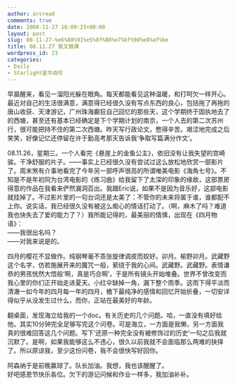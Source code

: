 ```yaml
---
author: arsread
comments: true
date: 2008-11-27 16:09:23+00:00
layout: post
slug: 08-11-27-%e6%88%91%e5%8f%88%e7%bf%98%e8%af%be
title: 08.11.27 我又翘课
wordpress_id: 23
categories:
- Daily
- Starlight星华自珍
---
```


早晨醒来，看见一溜阳光躲在眼角。每天都能看见这种温暖，和打呵欠一样开心。  
最近对自己的生活很满意，满意得已经很久没有写点东西的良心，包括拖了再拖的唐山收获、天津游记，广州珠海癫狂自己回忆的那些天，这个学期终于固执地去了的西塘，甚至还有基本已经确定是下个学期计划的南京，一个人去的第二次苏州行，很可能把持不住的第二次西塘。昨天写行政论文，憋得辛苦。艰涩地完成之后笑笑，好像记忆还停留在许于勤高考那天告诉我‘争取写篇满分作文’。  
  
08.11.26，星期三。一个人看完《悬崖上的金鱼公主》，依旧没有让我失望的宫崎骏。干净舒服的片子。——事实上已经很久没有尝试过这么放松地欣赏一部影片了。周末煞有介事地看完了今年另一部呼声很高的所谓唯美电影《海角七号》。不知是不是年初同为台湾电影的《练习曲》给我留下了太深的印象的缘故，这部票房得意的作品在我看来俨然漏洞百出。我跟Eric说，如果不是因为音乐好，这部电影就挂掉了。不过影片里的一句台词还是太美了：不管你的未来将属于谁，谁都配不上你。说实话，我已经很久没有被这么痴心的情话打动了。（啊，麻木了吗？难道我也快失去了爱的能力了？）我所能记得的，最美丽的情愫，出现在《四月物语》：  
——我很出名吗？  
——对我来说是的。  
<!--more-->
四月的樱花不显做作。纯钢琴毫不乖张旋律调皮而姣好。卯月。榆野卯月。武藏野这个名字，仿若施展开来的魔咒一般，萦绕于我的心间。武藏野。武藏野。表情谦恭的男孩恍然大悟般‘啊，真是巧合啊’，于是所有镜头开始堆叠。世界不曾改变而我心里的你们正开始走进夏天。小红伞缺掉一角，漏下整个雨季。这雨下得平淡而清澈一如今年的四月每一年的四月，檐下最纯净的感情和回忆开始折叠，一切安详得似乎从没发生过什么，而你，正站在最美好的年龄。  
  
翻桌面，发现海立给我的一个doc。有关历史的几个问题。哈，一直没有填好给他。其实10分钟完全足够写完这个问卷。可是海立，一方面是我懒，另一方面我真的很难回答这几个问题。写下‘还原一种完全没有被修饰过的历史’一句之后我就沉默了。是啊，如果我能够这么不违心，很久以前我就不会面临那么两难的抉择了。所以原谅我，至少这份问卷，我不会很快写好回你。  
  
阿森纳于是前晚赢球了。队长加油。我想，我也该醒醒了。  
好吧感恩节快乐各位。欠下的游记问候和作业一样多，我加油补补。
